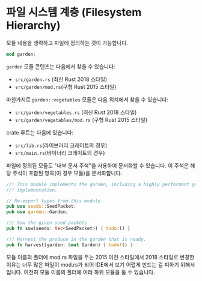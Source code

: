 # 파일 시스템 계층 (Filesystem Hierarchy)

모듈 내용을 생략하고 파일에 정의하는 것이 가능합니다.&#x20;

```rust
mod garden;
```

`garden` 모듈 콘텐츠는 다음에서 찾을 수 있습니다:

* `src/garden.rs` (최신 Rust 2018 스타일)&#x20;
* `src/garden/mod.rs`(구형 Rust 2015 스타일)&#x20;

마찬가지로 `garden::vegetables` 모듈은 다음 위치에서 찾을 수 있습니다:

* `src/garden/vegetables.rs` (최신 Rust 2018 스타일)&#x20;
* `src/garden/vegetables/mod.rs` (구형 Rust 2015 스타일)

crate 루트는 다음에 있습니다:

* `src/lib.rs`(라이브러리 크레이트의 경우)&#x20;
* `src/main.rs`(바이너리 크레이트의 경우)

파일에 정의된 모듈도 "내부 문서 주석"을 사용하여 문서화할 수 있습니다. 이 주석은 해당 주석이 포함된 항목(이 경우 모듈)을 문서화합니다.

```rust
//! This module implements the garden, including a highly performant germination
//! implementation.

// Re-export types from this module.
pub use seeds::SeedPacket;
pub use garden::Garden;

/// Sow the given seed packets.
pub fn sow(seeds: Vec<SeedPacket>) { todo!() }

/// Harvest the produce in the garden that is ready.
pub fn harvest(garden: &mut Garden) { todo!() }
```

모듈 이름의 폴더에  mod.rs 파일을 두는 2015 이전 스타일에서 2018 스타일로 변경한 이유는 너무 많은 파일이 mod.rs가 되어 IDE에서 보기 어렵게 만드는 걸 피하기 위해서 입니다. 여전히 모듈 이름의 폴더에 여러 하위 모듈을 둘 수 있습니다.&#x20;

